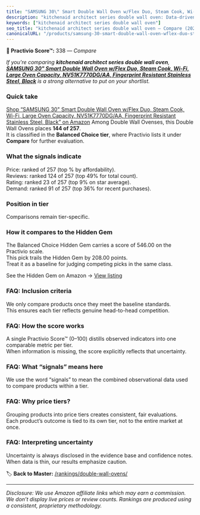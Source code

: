 ```yaml
---
title: "SAMSUNG 30\" Smart Double Wall Oven w/Flex Duo, Steam Cook, Wi-Fi, Large Oven Capacity, NV51K7770DG/AA, Fingerprint Resistant Stainless Steel, Black"
description: "kitchenaid architect series double wall oven: Data-driven ranking using the Practivio Score™. Positioned by quality, value, demand, findability, momentum."
keywords: ["kitchenaid architect series double wall oven"]
seo_title: "kitchenaid architect series double wall oven — Compare (2025)"
canonicalURL: "/products/samsung-30-smart-double-wall-oven-wflex-duo-steam-cook-wi-fi-large-oven-capacity-nv51k7770dgaa-fingerprint-resistant-stainless-steel-black-B01N0KF0B7/"
---
```


**🛒 Practivio Score™:** 338 — _Compare_


*If you're comparing **kitchenaid architect series double wall oven**, **[SAMSUNG 30" Smart Double Wall Oven w/Flex Duo, Steam Cook, Wi-Fi, Large Oven Capacity, NV51K7770DG/AA, Fingerprint Resistant Stainless Steel, Black](https://www.amazon.com/dp/B01N0KF0B7?tag=practivio-20)** is a strong alternative to put on your shortlist.*
### Quick take
[Shop “SAMSUNG 30" Smart Double Wall Oven w/Flex Duo, Steam Cook, Wi-Fi, Large Oven Capacity, NV51K7770DG/AA, Fingerprint Resistant Stainless Steel, Black” on Amazon](https://www.amazon.com/dp/B01N0KF0B7?tag=practivio-20)
Among Double Wall Ovenses, this Double Wall Ovens places **144 of 257**.  
It is classified in the **Balanced Choice tier**, where Practivio lists it under **Compare** for further evaluation.

### What the signals indicate
Price: ranked  of 257 (top % by affordability).  
Reviews: ranked 124 of 257 (top 49% for total count).  
Rating: ranked 23 of 257 (top 9% on star average).  
Demand: ranked 91 of 257 (top 36% for recent purchases).

### Position in tier
Comparisons remain tier-specific.

### How it compares to the Hidden Gem
The Balanced Choice Hidden Gem carries a score of 546.00 on the Practivio scale.  
This pick trails the Hidden Gem by 208.00 points.  
Treat it as a baseline for judging competing picks in the same class.  

See the Hidden Gem on Amazon → [View listing](https://www.amazon.com/dp/B09B7SB46R?tag=practivio-20)

### FAQ: Inclusion criteria
We only compare products once they meet the baseline standards.  
This ensures each tier reflects genuine head-to-head competition.

### FAQ: How the score works
A single Practivio Score™ (0–100) distills observed indicators into one comparable metric per tier.  
When information is missing, the score explicitly reflects that uncertainty.

### FAQ: What “signals” means here
We use the word “signals” to mean the combined observational data used to compare products within a tier.

### FAQ: Why price tiers?
Grouping products into price tiers creates consistent, fair evaluations.  
Each product’s outcome is tied to its own tier, not to the entire market at once.

### FAQ: Interpreting uncertainty
Uncertainty is always disclosed in the evidence base and confidence notes.  
When data is thin, our results emphasize caution.

<!-- Missing template for Compare/CompareWithinPriceClass -->


🏷️ **Back to Master:** [/rankings/double-wall-ovens/](/rankings/double-wall-ovens/)

---
_Disclosure: We use Amazon affiliate links which may earn a commission. We don’t display live prices or review counts. Rankings are produced using a consistent, proprietary methodology._
